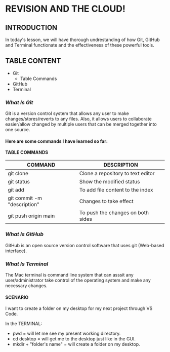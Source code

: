 # **REVISION AND THE CLOUD!**

## INTRODUCTION

In today's lesson, we will have thorough undrestanding of how Git, GitHub and Terminal functionate and the effectiveness of these powerful tools.

## TABLE CONTENT
- Git
  - Table Commands
- GitHub
- Terminal

### *What Is Git*

Git is a version control system that allows any user to make changes/stores/reverts to any files. Also, it allows users to collaborate easier/allow changed by multiple users that can be merged together into one source.

#### Here are some commands I have learned so far:

**TABLE COMMANDS**

| COMMAND | DESCRIPTION |
|   ---   |     ---     |
| git clone | Clone a repository to text editor |
| git status | Show the modified status |
| git add | To add file content to the index |
| git commit -m "description" | Changes to take effect |
| git push origin main | To push the changes on both sides |

### *What Is GitHub*
GitHub is an open source version control software that uses git (Web-based interface).  

### *What Is Terminal*
The Mac terminal is command line system that can asssit any user/administrator take control of the operating system and make any necessary changes.

#### **SCENARIO**
I want to create a folder on my desktop for my next project through VS Code.

 In the TERMINAL:
 - pwd = will let me see my present working directory. 
 - cd desktop = will get me to the desktop just like in the GUI.
 - mkdir + "folder's name" = will create a folder on my desktop. 




